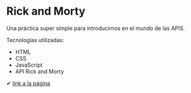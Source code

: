 # Rick and Morty

Una práctica super simple para introducirnos en el mundo de las APIS.

Tecnologías utilizadas:

- HTML
- CSS
- JavaScript
- API Rick and Morty

✔ [link a la página](https://sofiabernabeicejas.github.io/API-Ricky-and-Morty/)
